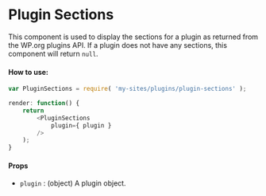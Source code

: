 Plugin Sections
===============

This component is used to display the sections for a plugin as returned from the WP.org plugins API. If a plugin does not have any sections, this component will return `null`.

#### How to use:

```js
var PluginSections = require( 'my-sites/plugins/plugin-sections' );

render: function() {
	return
		<PluginSections
			plugin={ plugin }
		/>
	);
}
```

#### Props

* `plugin` : (object) A plugin object.
